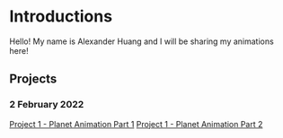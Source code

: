 # Introductions

Hello! My name is Alexander Huang and I will be sharing my animations here!

## Projects
### 2 February 2022
[Project 1 - Planet Animation Part 1](https://drive.google.com/file/d/1VgDQzuPyiIACcxfDgc3N_gcmOy7Q90fA/view?usp=sharing)
[Project 1 - Planet Animation Part 2]()
